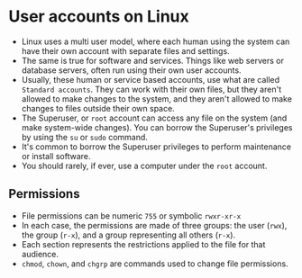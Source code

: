 # User accounts on Linux

- Linux uses a multi user model, where each human using the system can have their own account with separate files and settings.
- The same is true for software and services. Things like web servers or database servers, often run using their own user accounts.
- Usually, these human or service based accounts, use what are called `Standard accounts`. They can work with their own files, but they aren't allowed to make changes to the system, and they aren't allowed to make changes to files outside their own space.
- The Superuser, or `root` account can access any file on the system (and make system-wide changes). You can borrow the Superuser's privileges by using the `su` or `sudo` command.
- It's common to borrow the Superuser privileges to perform maintenance or install software.
- You should rarely, if ever, use a computer under the `root` account.

## Permissions
- File permissions can be numeric `755` or symbolic `rwxr-xr-x`
- In each case, the permissions are made of three groups: the user (`rwx`), the group (`r-x`), and a group representing all others (`r-x`).
- Each section represents the restrictions applied to the file for that audience.
- `chmod`, `chown`, and `chgrp` are commands used to change file permissions.
